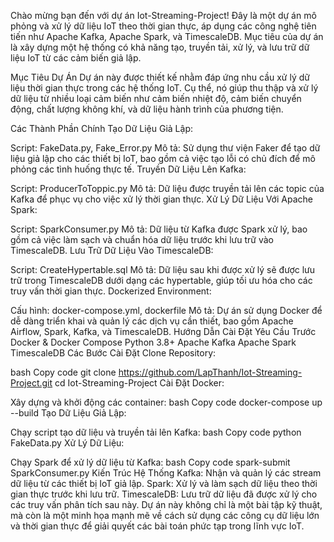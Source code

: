 Chào mừng bạn đến với dự án Iot-Streaming-Project! Đây là một dự án mô phỏng và xử lý dữ liệu IoT theo thời gian thực, áp dụng các công nghệ tiên tiến như Apache Kafka, Apache Spark, và TimescaleDB. Mục tiêu của dự án là xây dựng một hệ thống có khả năng tạo, truyền tải, xử lý, và lưu trữ dữ liệu IoT từ các cảm biến giả lập.

Mục Tiêu Dự Án
Dự án này được thiết kế nhằm đáp ứng nhu cầu xử lý dữ liệu thời gian thực trong các hệ thống IoT. Cụ thể, nó giúp thu thập và xử lý dữ liệu từ nhiều loại cảm biến như cảm biến nhiệt độ, cảm biến chuyển động, chất lượng không khí, và dữ liệu hành trình của phương tiện.

Các Thành Phần Chính
Tạo Dữ Liệu Giả Lập:

Script: FakeData.py, Fake_Error.py
Mô tả: Sử dụng thư viện Faker để tạo dữ liệu giả lập cho các thiết bị IoT, bao gồm cả việc tạo lỗi có chủ đích để mô phỏng các tình huống thực tế.
Truyền Dữ Liệu Lên Kafka:

Script: ProducerToToppic.py
Mô tả: Dữ liệu được truyền tải lên các topic của Kafka để phục vụ cho việc xử lý thời gian thực.
Xử Lý Dữ Liệu Với Apache Spark:

Script: SparkConsumer.py
Mô tả: Dữ liệu từ Kafka được Spark xử lý, bao gồm cả việc làm sạch và chuẩn hóa dữ liệu trước khi lưu trữ vào TimescaleDB.
Lưu Trữ Dữ Liệu Vào TimescaleDB:

Script: CreateHypertable.sql
Mô tả: Dữ liệu sau khi được xử lý sẽ được lưu trữ trong TimescaleDB dưới dạng các hypertable, giúp tối ưu hóa cho các truy vấn thời gian thực.
Dockerized Environment:

Cấu hình: docker-compose.yml, dockerfile
Mô tả: Dự án sử dụng Docker để dễ dàng triển khai và quản lý các dịch vụ cần thiết, bao gồm Apache Airflow, Spark, Kafka, và TimescaleDB.
Hướng Dẫn Cài Đặt
Yêu Cầu Trước
Docker & Docker Compose
Python 3.8+
Apache Kafka
Apache Spark
TimescaleDB
Các Bước Cài Đặt
Clone Repository:

bash
Copy code
git clone https://github.com/LapThanh/Iot-Streaming-Project.git
cd Iot-Streaming-Project
Cài Đặt Docker:

Xây dựng và khởi động các container:
bash
Copy code
docker-compose up --build
Tạo Dữ Liệu Giả Lập:

Chạy script tạo dữ liệu và truyền tải lên Kafka:
bash
Copy code
python FakeData.py
Xử Lý Dữ Liệu:

Chạy Spark để xử lý dữ liệu từ Kafka:
bash
Copy code
spark-submit SparkConsumer.py
Kiến Trúc Hệ Thống
Kafka: Nhận và quản lý các stream dữ liệu từ các thiết bị IoT giả lập.
Spark: Xử lý và làm sạch dữ liệu theo thời gian thực trước khi lưu trữ.
TimescaleDB: Lưu trữ dữ liệu đã được xử lý cho các truy vấn phân tích sau này.
Dự án này không chỉ là một bài tập kỹ thuật, mà còn là một minh họa mạnh mẽ về cách sử dụng các công cụ dữ liệu lớn và thời gian thực để giải quyết các bài toán phức tạp trong lĩnh vực IoT.

